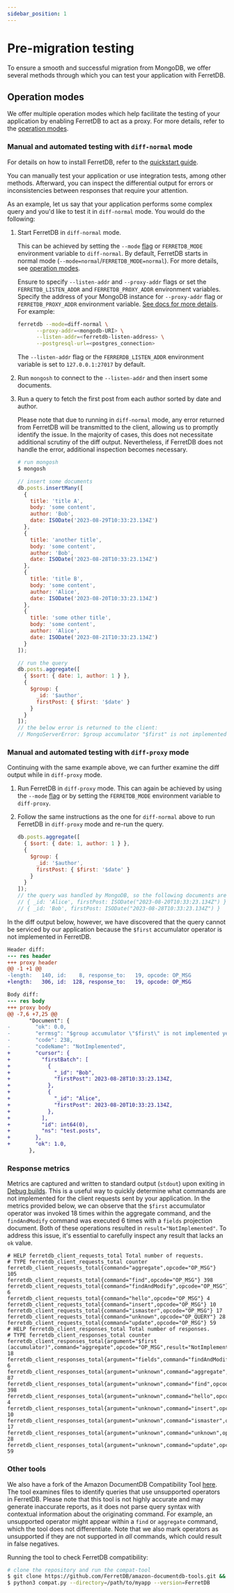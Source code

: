 ```yaml
---
sidebar_position: 1
---
```


# Pre-migration testing

To ensure a smooth and successful migration from MongoDB, we offer several methods through which you can test your application with FerretDB.

## Operation modes

We offer multiple operation modes which help facilitate the testing of your application by enabling FerretDB to act as a proxy.
For more details, refer to the [operation modes](../configuration/operation-modes.md).

### Manual and automated testing with `diff-normal` mode

For details on how to install FerretDB, refer to the [quickstart guide](../../quickstart-guide/).

You can manually test your application or use integration tests, among other methods.
Afterward, you can inspect the differential output for errors or inconsistencies between responses that require your attention.

As an example, let us say that your application performs some complex query and you'd like to test it in `diff-normal` mode.
You would do the following:

1. Start FerretDB in `diff-normal` mode.

   This can be achieved by setting the `--mode` [flag](../configuration/flags.md) or `FERRETDB_MODE` environment variable to `diff-normal`.
   By default, FerretDB starts in normal mode (`--mode=normal`/`FERRETDB_MODE=normal`).
   For more details, see [operation modes](../configuration/operation-modes.md).

   Ensure to specify `--listen-addr` and `--proxy-addr` flags or set the `FERRETDB_LISTEN_ADDR` and `FERRETDB_PROXY_ADDR` environment variables.
   Specify the address of your MongoDB instance for `--proxy-addr` flag or `FERRETDB_PROXY_ADDR` environment variable.
   [See docs for more details](../configuration/flags.md#interfaces). For example:

   ```sh
   ferretdb --mode=diff-normal \
         --proxy-addr=<mongodb-URI> \
         --listen-addr=<ferretdb-listen-address> \
         --postgresql-url=<postgres_connection>
   ```

   The `--listen-addr` flag or the `FERRERDB_LISTEN_ADDR` environment variable is set to `127.0.0.1:27017` by default.

2. Run `mongosh` to connect to the `--listen-addr` and then insert some documents.
3. Run a query to fetch the first post from each author sorted by date and author.

   Please note that due to running in `diff-normal` mode, any error returned from FerretDB will be transmitted to the client, allowing us to promptly identify the issue.
   In the majority of cases, this does not necessitate additional scrutiny of the diff output.
   Nevertheless, if FerretDB does not handle the error, additional inspection becomes necessary.

   ```sh
   # run mongosh
   $ mongosh
   ```

   ```js
   // insert some documents
   db.posts.insertMany([
     {
       title: 'title A',
       body: 'some content',
       author: 'Bob',
       date: ISODate('2023-08-29T10:33:23.134Z')
     },
     {
       title: 'another title',
       body: 'some content',
       author: 'Bob',
       date: ISODate('2023-08-28T10:33:23.134Z')
     },
     {
       title: 'title B',
       body: 'some content',
       author: 'Alice',
       date: ISODate('2023-08-20T10:33:23.134Z')
     },
     {
       title: 'some other title',
       body: 'some content',
       author: 'Alice',
       date: ISODate('2023-08-21T10:33:23.134Z')
     }
   ]);

   // run the query
   db.posts.aggregate([
     { $sort: { date: 1, author: 1 } },
     {
       $group: {
         _id: '$author',
         firstPost: { $first: '$date' }
       }
     }
   ]);
   // the below error is returned to the client:
   // MongoServerError: $group accumulator "$first" is not implemented yet
   ```

### Manual and automated testing with `diff-proxy` mode

Continuing with the same example above, we can further examine the diff output while in `diff-proxy` mode.

1. Run FerretDB in `diff-proxy` mode.
   This can again be achieved by using the `--mode` [flag](../configuration/flags.md) or by setting the `FERRETDB_MODE` environment variable to `diff-proxy`.
2. Follow the same instructions as the one for `diff-normal` above to run FerretDB in `diff-proxy` mode and re-run the query.

   ```js
   db.posts.aggregate([
     { $sort: { date: 1, author: 1 } },
     {
       $group: {
         _id: '$author',
         firstPost: { $first: '$date' }
       }
     }
   ]);
   // the query was handled by MongoDB, so the following documents are returned:
   // { _id: 'Alice', firstPost: ISODate("2023-08-20T10:33:23.134Z") }
   // { _id: 'Bob', firstPost: ISODate("2023-08-28T10:33:23.134Z") }
   ```

In the diff output below, however, we have discovered that the query cannot be serviced by our application because the `$first` accumulator operator is not implemented in FerretDB.

```diff
Header diff:
--- res header
+++ proxy header
@@ -1 +1 @@
-length:   140, id:    8, response_to:   19, opcode: OP_MSG
+length:   306, id:  128, response_to:   19, opcode: OP_MSG

Body diff:
--- res body
+++ proxy body
@@ -7,6 +7,25 @@
       "Document": {
-        "ok": 0.0,
-        "errmsg": "$group accumulator \"$first\" is not implemented yet",
-        "code": 238,
-        "codeName": "NotImplemented",
+        "cursor": {
+          "firstBatch": [
+            {
+              "_id": "Bob",
+              "firstPost": 2023-08-28T10:33:23.134Z,
+            },
+            {
+              "_id": "Alice",
+              "firstPost": 2023-08-20T10:33:23.134Z,
+            },
+          ],
+          "id": int64(0),
+          "ns": "test.posts",
+        },
+        "ok": 1.0,
       },
```

### Response metrics

Metrics are captured and written to standard output (`stdout`) upon exiting in [Debug builds](https://pkg.go.dev/github.com/FerretDB/FerretDB/build/version#hdr-Debug_builds).
This is a useful way to quickly determine what commands are not implemented for the client requests sent by your application.
In the metrics provided below, we can observe that the `$first` accumulator operator was invoked 18 times within the aggregate command, and the `findAndModify` command was executed 6 times with a `fields` projection document.
Both of these operations resulted in `result="NotImplemented"`.
To address this issue, it's essential to carefully inspect any result that lacks an `ok` value.

```text
# HELP ferretdb_client_requests_total Total number of requests.
# TYPE ferretdb_client_requests_total counter
ferretdb_client_requests_total{command="aggregate",opcode="OP_MSG"} 105
ferretdb_client_requests_total{command="find",opcode="OP_MSG"} 398
ferretdb_client_requests_total{command="findAndModify",opcode="OP_MSG"} 6
ferretdb_client_requests_total{command="hello",opcode="OP_MSG"} 4
ferretdb_client_requests_total{command="insert",opcode="OP_MSG"} 10
ferretdb_client_requests_total{command="ismaster",opcode="OP_MSG"} 17
ferretdb_client_requests_total{command="unknown",opcode="OP_QUERY"} 28
ferretdb_client_requests_total{command="update",opcode="OP_MSG"} 59
# HELP ferretdb_client_responses_total Total number of responses.
# TYPE ferretdb_client_responses_total counter
ferretdb_client_responses_total{argument="$first (accumulator)",command="aggregate",opcode="OP_MSG",result="NotImplemented"} 18
ferretdb_client_responses_total{argument="fields",command="findAndModify",opcode="OP_MSG",result="NotImplemented"} 6
ferretdb_client_responses_total{argument="unknown",command="aggregate",opcode="OP_MSG",result="ok"} 87
ferretdb_client_responses_total{argument="unknown",command="find",opcode="OP_MSG",result="ok"} 398
ferretdb_client_responses_total{argument="unknown",command="hello",opcode="OP_MSG",result="ok"} 4
ferretdb_client_responses_total{argument="unknown",command="insert",opcode="OP_MSG",result="ok"} 10
ferretdb_client_responses_total{argument="unknown",command="ismaster",opcode="OP_MSG",result="ok"} 17
ferretdb_client_responses_total{argument="unknown",command="unknown",opcode="OP_REPLY",result="ok"} 28
ferretdb_client_responses_total{argument="unknown",command="update",opcode="OP_MSG",result="ok"} 59
```

### Other tools

We also have a fork of the Amazon DocumentDB Compatibility Tool [here](https://github.com/FerretDB/amazon-documentdb-tools/tree/master/compat-tool).
The tool examines files to identify queries that use unsupported operators in FerretDB.
Please note that this tool is not highly accurate and may generate inaccurate reports, as it does not parse query syntax with contextual information about the originating command.
For example, an unsupported operator might appear within a `find` or `aggregate` command, which the tool does not differentiate.
Note that we also mark operators as unsupported if they are not supported in _all_ commands, which could result in false negatives.

Running the tool to check FerretDB compatibility:

```sh
# clone the repository and run the compat-tool
$ git clone https://github.com/FerretDB/amazon-documentdb-tools.git && cd amazon-documentdb-tools/compat-tool
$ python3 compat.py --directory=/path/to/myapp --version=FerretDB
```
